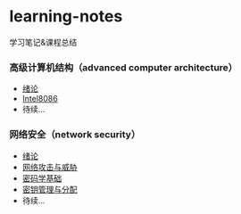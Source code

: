 # learning-notes

学习笔记&amp;课程总结

### 高级计算机结构（advanced computer architecture）

- [绪论](./advanced-computer-architecture/0.exordium.md)
- [Intel8086](./advanced-computer-architecture/1.Intel8086.md)
- 待续...

### 网络安全（network security）

- [绪论](./network-security/0.exordium.md)
- [网络攻击与威胁](./network-security/1.threats-and-attacks-of-network.md)
- [密码学基础](./network-security/2.foundations-of-cryptography.md)
- [密钥管理与分配](./network-security/3.key-management-and-allocation.md)
- 待续...
